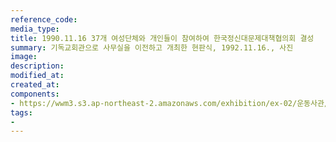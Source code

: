 ```yaml
---
reference_code:
media_type:
title: 1990.11.16 37개 여성단체와 개인들이 참여하여 한국정신대문제대책협의회 결성
summary: 기독교회관으로 사무실을 이전하고 개최한 현판식, 1992.11.16., 사진
image:
description:
modified_at:
created_at:
components:
- https://wwm3.s3.ap-northeast-2.amazonaws.com/exhibition/ex-02/운동사관/침묵을깨트리다/1990.11.16+37개+여성단체와+개인들이+참여하여+한국정신대문제대책협의회+결성.jpg
tags:
-
---
```

